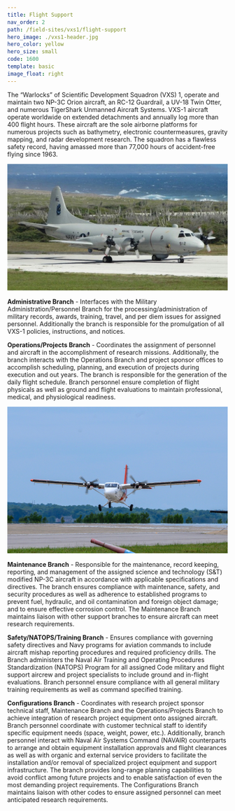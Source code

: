 ```yaml
---
title: Flight Support
nav_order: 2
path: /field-sites/vxs1/flight-support
hero_image: ./vxs1-header.jpg
hero_color: yellow
hero_size: small
code: 1600
template: basic
image_float: right
---
```

The “Warlocks” of Scientific Development Squadron (VXS) 1, operate and maintain two NP-3C Orion aircraft, an RC-12 Guardrail, a UV-18 Twin Otter, and numerous TigerShark Unmanned Aircraft Systems. 
VXS-1 aircraft operate worldwide on extended detachments and annually log more than 400 flight hours. 
These aircraft are the sole airborne platforms for numerous projects such as bathymetry, electronic countermeasures, gravity mapping, and radar development research. The squadron has a flawless safety record, having amassed more than 77,000 hours of accident-free flying since 1963. 

![P3 Picture](P3.jpg)

**Administrative Branch** - Interfaces with the Military Administration/Personnel Branch for the processing/administration of military records, awards, training, travel, and per diem issues for assigned personnel. Additionally the branch is responsible for the promulgation of all VXS-1 policies, instructions, and notices.

**Operations/Projects Branch** - Coordinates the assignment of personnel and aircraft in the accomplishment of research missions. Additionally, the branch interacts with the Operations Branch and project sponsor offices to accomplish scheduling, planning, and execution of projects during execution and out years. The branch is responsible for the generation of the daily flight schedule. Branch personnel ensure completion of flight physicals as well as ground and flight evaluations to maintain professional, medical, and physiological readiness.

![Plane Picture](180612-N-UI176-0448.jpg)

**Maintenance Branch** - Responsible for the maintenance, record keeping, reporting, and management of the assigned science and technology (S&T) modified NP-3C aircraft in accordance with applicable specifications and directives. The branch ensures compliance with maintenance, safety, and security procedures as well as adherence to established programs to prevent fuel, hydraulic, and oil contamination and foreign object damage; and to ensure effective corrosion control. The Maintenance Branch maintains liaison with other support branches to ensure aircraft can meet research requirements.

**Safety/NATOPS/Training Branch**  - Ensures compliance with governing safety directives and Navy programs for aviation commands to include aircraft mishap reporting procedures and required proficiency drills. The Branch administers the Naval Air Training and Operating Procedures Standardization (NATOPS) Program for all assigned Code military and flight support aircrew and project specialists to include ground and in-flight evaluations. Branch personnel ensure compliance with all general military training requirements as well as command specified training.

**Configurations Branch** - Coordinates with research project sponsor technical staff, Maintenance Branch and the Operations/Projects Branch to achieve integration of research project equipment onto assigned aircraft. Branch personnel coordinate with customer technical staff to identify specific equipment needs (space, weight, power, etc.). Additionally, branch personnel interact with Naval Air Systems Command (NAVAIR) counterparts to arrange and obtain equipment installation approvals and flight clearances as well as with organic and external service providers to facilitate the installation and/or removal of specialized project equipment and support infrastructure. The branch provides long-range planning capabilities to avoid conflict among future projects and to enable satisfaction of even the most demanding project requirements. The Configurations Branch maintains liaison with other codes to ensure assigned personnel can meet anticipated research requirements.